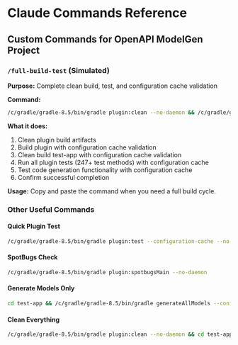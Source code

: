 # Claude Commands Reference

## Custom Commands for OpenAPI ModelGen Project

### `/full-build-test` (Simulated)
**Purpose:** Complete clean build, test, and configuration cache validation

**Command:**
```bash
/c/gradle/gradle-8.5/bin/gradle plugin:clean --no-daemon && /c/gradle/gradle-8.5/bin/gradle plugin:build --configuration-cache --no-daemon && cd test-app && /c/gradle/gradle-8.5/bin/gradle clean build --configuration-cache --no-daemon && cd .. && /c/gradle/gradle-8.5/bin/gradle plugin:test --configuration-cache --no-daemon && cd test-app && /c/gradle/gradle-8.5/bin/gradle generateAllModels --configuration-cache --no-daemon && cd .. && echo "✅ FULL BUILD COMPLETE: Clean build, all tests passed, configuration cache validated"
```

**What it does:**
1. Clean plugin build artifacts
1. Build plugin with configuration cache validation
1. Clean build test-app with configuration cache validation  
1. Run all plugin tests (247+ test methods) with configuration cache
1. Test code generation functionality with configuration cache
1. Confirm successful completion

**Usage:** Copy and paste the command when you need a full build cycle.

### Other Useful Commands

#### Quick Plugin Test
```bash
/c/gradle/gradle-8.5/bin/gradle plugin:test --configuration-cache --no-daemon
```

#### SpotBugs Check
```bash
/c/gradle/gradle-8.5/bin/gradle plugin:spotbugsMain --no-daemon
```

#### Generate Models Only
```bash
cd test-app && /c/gradle/gradle-8.5/bin/gradle generateAllModels --configuration-cache --no-daemon && cd ..
```

#### Clean Everything
```bash
/c/gradle/gradle-8.5/bin/gradle plugin:clean --no-daemon && cd test-app && /c/gradle/gradle-8.5/bin/gradle clean --no-daemon && cd ..
```